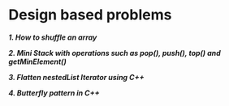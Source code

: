 # Design based problems

***1. How to shuffle an array***

***2. Mini Stack with operations such as pop(), push(), top() and getMinElement()***

***3. Flatten nestedList Iterator using C++***

***4. Butterfly pattern in C++***


